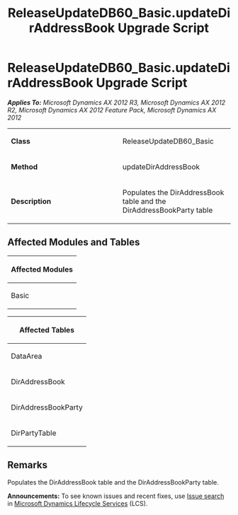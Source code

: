 ﻿---
title: ReleaseUpdateDB60_Basic.updateDirAddressBook Upgrade Script
TOCTitle: ReleaseUpdateDB60_Basic.updateDirAddressBook Upgrade Script
ms:assetid: c8df0084-d480-4376-53f1-db39795f69a4
ms:mtpsurl: https://msdn.microsoft.com/en-us/library/JJ719604(v=AX.60)
ms:contentKeyID: 49711171
ms.date: 05/18/2015
mtps_version: v=AX.60
---

# ReleaseUpdateDB60\_Basic.updateDirAddressBook Upgrade Script 


_**Applies To:** Microsoft Dynamics AX 2012 R3, Microsoft Dynamics AX 2012 R2, Microsoft Dynamics AX 2012 Feature Pack, Microsoft Dynamics AX 2012_

<table>
<colgroup>
<col style="width: 50%" />
<col style="width: 50%" />
</colgroup>
<tbody>
<tr class="odd">
<td><p><strong>Class</strong></p></td>
<td><p>ReleaseUpdateDB60_Basic</p></td>
</tr>
<tr class="even">
<td><p><strong>Method</strong></p></td>
<td><p>updateDirAddressBook</p></td>
</tr>
<tr class="odd">
<td><p><strong>Description</strong></p></td>
<td><p>Populates the DirAddressBook table and the DirAddressBookParty table</p></td>
</tr>
</tbody>
</table>


## Affected Modules and Tables

<table>
<colgroup>
<col style="width: 100%" />
</colgroup>
<thead>
<tr class="header">
<th><p>Affected Modules</p></th>
</tr>
</thead>
<tbody>
<tr class="odd">
<td><p>Basic</p></td>
</tr>
</tbody>
</table>


<table>
<colgroup>
<col style="width: 100%" />
</colgroup>
<thead>
<tr class="header">
<th><p>Affected Tables</p></th>
</tr>
</thead>
<tbody>
<tr class="odd">
<td><p>DataArea</p></td>
</tr>
<tr class="even">
<td><p>DirAddressBook</p></td>
</tr>
<tr class="odd">
<td><p>DirAddressBookParty</p></td>
</tr>
<tr class="even">
<td><p>DirPartyTable</p></td>
</tr>
</tbody>
</table>


## Remarks

Populates the DirAddressBook table and the DirAddressBookParty table.

  
**Announcements:** To see known issues and recent fixes, use [Issue search](http://go.microsoft.com/fwlink/?linkid=389258) in [Microsoft Dynamics Lifecycle Services](http://go.microsoft.com/fwlink/?linkid=306505) (LCS).


